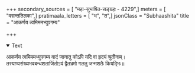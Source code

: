 +++
secondary_sources = [ "महा-सुभाषित-सङ्ग्रहः - 4229",]
meters = [ "वसन्ततिलका",]
pratimaala_letters = [ "भ", "त",]
jsonClass = "Subhaashita"
title = "आकर्णय त्वमिममभ्युपगम्य"

+++

<details open><summary>Text</summary>

आकर्णय त्वमिममभ्युपगम्य वादं जानातु कोऽपि यदि वा हृदयं श्रुतीनाम्।  
तस्याप्यसंख्यभवबन्धशतार्जितोऽयं द्वैतभ्रमो गलतु जन्मशतैः कियद्भिः॥
</details>
